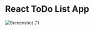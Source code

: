 # React ToDo List App

![Screenshot (1)](https://user-images.githubusercontent.com/87152197/128374863-b571edc8-ed2a-47d4-878b-1ff29a8080c6.png)
